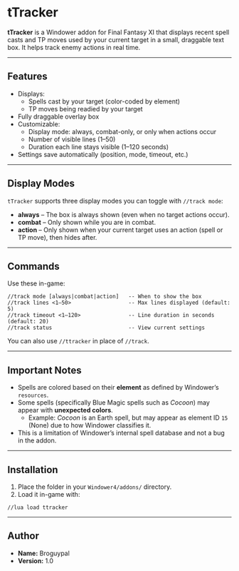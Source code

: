 # tTracker

**tTracker** is a Windower addon for Final Fantasy XI that displays recent spell casts and TP moves used by your current target in a small, draggable text box. It helps track enemy actions in real time.

---

## Features

- Displays:
  - Spells cast by your target (color-coded by element)
  - TP moves being readied by your target
- Fully draggable overlay box
- Customizable:
  - Display mode: always, combat-only, or only when actions occur
  - Number of visible lines (1–50)
  - Duration each line stays visible (1–120 seconds)
- Settings save automatically (position, mode, timeout, etc.)

---

## Display Modes

`tTracker` supports three display modes you can toggle with `//track mode`:

- **always** – The box is always shown (even when no target actions occur).
- **combat** – Only shown while you are in combat.
- **action** – Only shown when your current target uses an action (spell or TP move), then hides after.

---

## Commands

Use these in-game:

```
//track mode [always|combat|action]   -- When to show the box
//track lines <1–50>                  -- Max lines displayed (default: 5)
//track timeout <1–120>               -- Line duration in seconds (default: 20)
//track status                        -- View current settings
```

You can also use `//ttracker` in place of `//track`.

---

## Important Notes

- Spells are colored based on their **element** as defined by Windower’s `resources`.
- Some spells (specifically Blue Magic spells such as *Cocoon*) may appear with **unexpected colors**.
  - Example: *Cocoon* is an Earth spell, but may appear as element ID `15` (None) due to how Windower classifies it.
- This is a limitation of Windower’s internal spell database and not a bug in the addon.

---

## Installation

1. Place the folder in your `Windower4/addons/` directory.
2. Load it in-game with:

```
//lua load ttracker
```

---

## Author

- **Name:** Broguypal
- **Version:** 1.0
